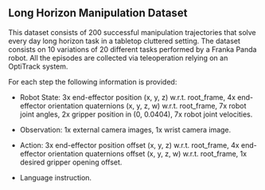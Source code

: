 ## Long Horizon Manipulation Dataset

This dataset consists of 200 successful manipulation trajectories that solve every day long horizon task in a tabletop cluttered setting. The dataset consists on 10 variations of 20 different tasks performed by a Franka Panda robot. All the episodes are collected via teleoperation relying on an OptiTrack system.

For each step the following information is provided:

* Robot State: 3x end-effector position (x, y, z) w.r.t. root_frame, 4x end-effector orientation quaternions (x, y, z, w) w.r.t. root_frame, 7x robot joint angles, 2x gripper position in (0, 0.0404), 7x robot joint velocities.

* Observation: 1x external camera images, 1x wrist camera image.

* Action: 3x end-effector position offset (x, y, z) w.r.t. root_frame, 4x end-effector orientation quaternions offset (x, y, z, w) w.r.t. root_frame, 1x desired gripper opening offset.

* Language instruction.
